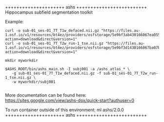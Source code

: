 

+++++++++++++++++++++ ashs +++++++++++++++++++++++++
Hippocampus subfield segmentation toolkit

Example:
```
curl -o sub-01_ses-01_7T_T1w_defaced.nii.gz "https://files.au-1.osf.io/v1/resources/bt4ez/providers/osfstorage/5e9bf3ab430166067ea05564?action=download&direct&version=1" 
curl -o sub-01_ses-01_7T_T2w_run-1_tse.nii.gz "https://files.au-1.osf.io/v1/resources/bt4ez/providers/osfstorage/5e9bf3d1430166067ba07bff?action=download&direct&version=1"

mkdir myworkdir

$ASHS_ROOT/bin/ashs_main.sh -I subj001 -a /ashs_atlas_* \
   -g sub-01_ses-01_7T_T1w_defaced.nii.gz -f sub-01_ses-01_7T_T2w_run-1_tse.nii.gz \
   -w myworkdir/subj001
   
```

More documentation can be found here: https://sites.google.com/view/ashs-dox/quick-start?authuser=0

To run container outside of this environment: ml ashs/2.0.0
+++++++++++++++++++++ ashs +++++++++++++++++++++++++

